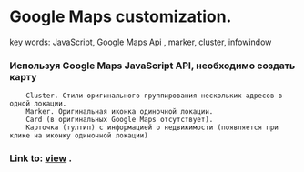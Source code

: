 # Google Maps customization. 

key words:    JavaScript,  Google Maps Api , marker, cluster, infowindow

### Используя Google Maps JavaScript API, необходимо создать карту  
        
        Cluster. Стили оригинального группирования нескольких адресов в одной локации.
        Marker. Оригинальная иконка одиночной локации.
        Card (в оригинальных Google Maps отсутствует). 
        Карточка (тултип) с информацией о недвижимости (появляется при клике на иконку одиночной локации)
        
 

### Link to: [view](https://sergii5854.github.io/google-map.github.io/) .     